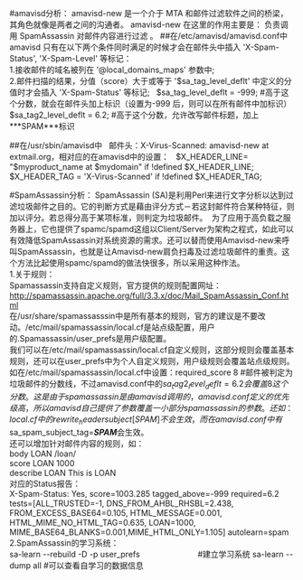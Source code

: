#amavisd分析：
amavisd-new 是一个介于 MTA 和邮件过滤软件之间的桥梁，其角色就像是两者之间的沟通者。 amavisd-new 在这里的作用主要是： 负责调用 SpamAssassin 对邮件内容进行过滤 。
##在/etc/amavisd/amavisd.conf中  
amavisd 只有在以下两个条件同时满足的时候才会在邮件头中插入 'X-Spam-Status', 'X-Spam-Level' 等标记：  
1.接收邮件的域名被列在 '@local_domains_maps' 参数中;  
2.邮件扫描的结果，分值（score）大于或等于 '$sa_tag_level_deflt' 中定义的分值时才会插入 'X-Spam-Status' 等标记;    
$sa_tag_level_deflt = -999;          #高于这个分数，就会在邮件头加上标识（设置为-999 后，则可以在所有邮件中加标识）  
$sa_tag2_level_deflt = 6.2;          #高于这个分数，允许改写邮件标题，加上\*\*\*SPAM\*\*\*标识  

##在/usr/sbin/amavisd中  
邮件头：X-Virus-Scanned: amavisd-new at extmail.org，相对应的在amavisd中的设置：  
$X_HEADER_LINE= "$myproduct_name at $mydomain"  if !defined $X_HEADER_LINE;  
$X_HEADER_TAG = 'X-Virus-Scanned'               if !defined $X_HEADER_TAG;  

#SpamAssassin分析：
SpamAssassin (SA)是利用Perl来进行文字分析以达到过滤垃圾邮件之目的。它的判断方式是藉由评分方式－若这封邮件符合某种特征，则加以评分。若总得分高于某项标准，则判定为垃圾邮件。 
为了应用于高负载之服务器上，它也提供了spamc/spamd这组以Client/Server为架构之程式，如此可以有效降低SpamAssassin对系统资源的需求。还可以替而使用Amavisd-new来呼叫SpamAssassin，也就是让Amavisd-new肩负扫毒及过滤垃圾邮件的重责。这个方法比起使用spamc/spamd的做法快很多，所以采用这种作法。  
1.关于规则：  
Spamassassin支持自定义规则，官方提供的规则配置网址：http://spamassassin.apache.org/full/3.3.x/doc/Mail_SpamAssassin_Conf.html  
在/usr/share/spamassasssin中是所有基本的规则，官方的建议是不要改动。/etc/mail/spamassassin/local.cf是站点级配置，用户的.Spamassassin/user_prefs是用户级配置。  
我们可以在/etc/mail/spamassassin/local.cf自定义规则，这部分规则会覆盖基本规则，还可以在user_prefs中为个人自定义规则，用户级规则会覆盖站点级规则。  
如在/etc/mail/spamassassin/local.cf中设置：required_score 8 #邮件被判定为垃圾邮件的分数线，不过amavisd.conf中的$sa_tag2_level_deflt = 6.2会覆盖8这个分数。这是由于spamassassin是由amavisd调用的，amavisd.conf定义的优先级高，所以amavisd自己提供了参数覆盖一小部分spamassassin的参数。还如：local.cf中的rewrite_header subject [ SPAM ]不会生效，而在amavisd.conf中有$sa_spam_subject_tag=***SPAM***会生效。  
还可以增加针对邮件内容的规则，如：  
body    LOAN       /loan/                                              
score   LOAN       1000  
describe   LOAN    This is LOAN  
对应的Status报告：  
X-Spam-Status: Yes, score=1003.285 tagged_above=-999 required=6.2  
tests=[ALL_TRUSTED=-1, DNS_FROM_AHBL_RHSBL=2.438,  
FROM_EXCESS_BASE64=0.105, HTML_MESSAGE=0.001,  
HTML_MIME_NO_HTML_TAG=0.635, LOAN=1000, MIME_BASE64_BLANKS=0.001,MIME_HTML_ONLY=1.105] autolearn=spam  
2.SpamAssassin的学习系统：  
sa-learn --rebuild -D -p user_prefs                            #建立学习系统
sa-learn --dump all                                            #可以查看自学习的数据信息
